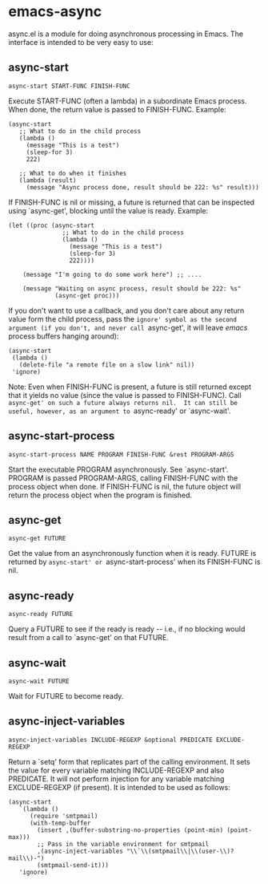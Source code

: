 # emacs-async

async.el is a module for doing asynchronous processing in Emacs.  The
interface is intended to be very easy to use:

## async-start

    async-start START-FUNC FINISH-FUNC
    
Execute START-FUNC (often a lambda) in a subordinate Emacs process.  When
done, the return value is passed to FINISH-FUNC.  Example:

    (async-start
       ;; What to do in the child process
       (lambda ()
         (message "This is a test")
         (sleep-for 3)
         222)

       ;; What to do when it finishes
       (lambda (result)
         (message "Async process done, result should be 222: %s" result)))
             
If FINISH-FUNC is nil or missing, a future is returned that can be inspected
using `async-get', blocking until the value is ready.  Example:

    (let ((proc (async-start
                   ;; What to do in the child process
                   (lambda ()
                     (message "This is a test")
                     (sleep-for 3)
                     222))))

        (message "I'm going to do some work here") ;; ....

        (message "Waiting on async process, result should be 222: %s"
                 (async-get proc)))

If you don't want to use a callback, and you don't care about any return value
form the child process, pass the `ignore' symbol as the second argument (if
you don't, and never call `async-get', it will leave *emacs* process buffers
hanging around):

    (async-start
     (lambda ()
       (delete-file "a remote file on a slow link" nil))
     'ignore)

Note: Even when FINISH-FUNC is present, a future is still returned except that
it yields no value (since the value is passed to FINISH-FUNC).  Call
`async-get' on such a future always returns nil.  It can still be useful,
however, as an argument to `async-ready' or `async-wait'.

## async-start-process

    async-start-process NAME PROGRAM FINISH-FUNC &rest PROGRAM-ARGS
    
Start the executable PROGRAM asynchronously.  See `async-start'.  PROGRAM is
passed PROGRAM-ARGS, calling FINISH-FUNC with the process object when done.
If FINISH-FUNC is nil, the future object will return the process object when
the program is finished.

## async-get

    async-get FUTURE
    
Get the value from an asynchronously function when it is ready.  FUTURE is
returned by `async-start' or `async-start-process' when its FINISH-FUNC is
nil.

## async-ready

    async-ready FUTURE

Query a FUTURE to see if the ready is ready -- i.e., if no blocking
would result from a call to `async-get' on that FUTURE.

## async-wait

    async-wait FUTURE

Wait for FUTURE to become ready.

## async-inject-variables

    async-inject-variables INCLUDE-REGEXP &optional PREDICATE EXCLUDE-REGEXP

Return a `setq' form that replicates part of the calling environment.  It sets
the value for every variable matching INCLUDE-REGEXP and also PREDICATE.  It
will not perform injection for any variable matching EXCLUDE-REGEXP (if
present).  It is intended to be used as follows:

    (async-start
       `(lambda ()
          (require 'smtpmail)
          (with-temp-buffer
            (insert ,(buffer-substring-no-properties (point-min) (point-max)))
            ;; Pass in the variable environment for smtpmail
            ,(async-inject-variables "\\`\\(smtpmail\\|\\(user-\\)?mail\\)-")
            (smtpmail-send-it)))
       'ignore)
